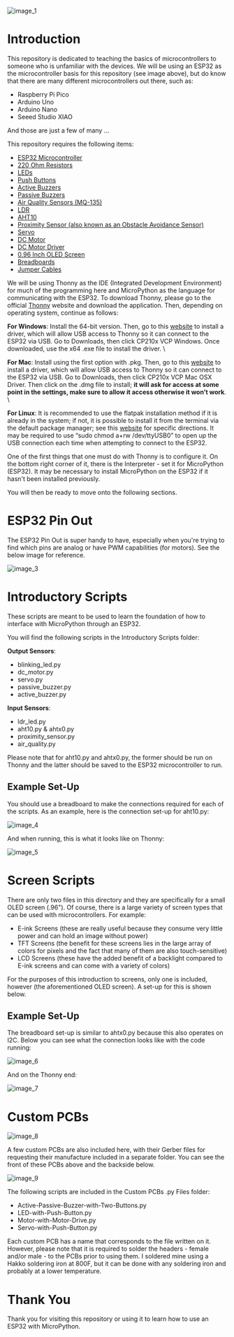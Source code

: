 ![image_1](https://github.com/user-attachments/assets/a343192a-9128-4dd3-b9a4-af106802b5b8)

# Introduction
This repository is dedicated to teaching the basics of microcontrollers to someone who is unfamiliar with the devices. We will be using an ESP32 as the microcontroller basis for this repository (see image above), but do know that there are many different microcontrollers out there, such as:

* Raspberry Pi Pico
* Arduino Uno
* Arduino Nano
* Seeed Studio XIAO


And those are just a few of many ...

This repository requires the following items:
* [ESP32 Microcontroller](https://www.amazon.com/dp/B0D8T53CQ5/?coliid=I225DWGZLOW2SQ&colid=15DOEIE96WUTP&psc=1&ref_=list_c_wl_lv_ov_lig_dp_it)
* [220 Ohm Resistors](https://www.amazon.com/dp/B07QK9ZBVZ/?coliid=IGSK77YLFREL&colid=15DOEIE96WUTP&ref_=list_c_wl_lv_ov_lig_dp_it&th=1)
* [LEDs](https://www.amazon.com/dp/B07PG84V17/?coliid=I1UPG7O7VZCMNC&colid=15DOEIE96WUTP&ref_=list_c_wl_lv_ov_lig_dp_it&th=1)
* [Push Buttons](https://www.amazon.com/uxcell-6x6x5mm-Momentary-Button-Tactile/dp/B07HCFM3H1/ref=sr_1_14?crid=3IDWGT6FSUKSR&dib=eyJ2IjoiMSJ9.GgAZGQQZw8VPQQ0H9UZabbayODkjCNrHyh_ozevMkM5tDJ02FvEC6Jrq4MJj8Uqu-pjA8C9CF3U0xgnfjOtOZVr1pE4g_3cHYkzbFUfHUCxDGqhJEWTX3prbBfsfTSx2rHy1WKsvavJJEAHt7H1aUJP3_24TxSzI9SZXbzbHBHmfvOgRyhOO6CjNJd_RaR43dHIJ0ditZbYnoPeHE3qvDPtOfIU_FhPsXWsI5ISDuGw.OoVvnrTtQoxICF871L8ri6C9OJ99lMCQZvHjlFzLUw0&dib_tag=se&keywords=push+buttons+uxcell+50pcs&qid=1752167503&sprefix=push+buttons+uxcell+50pcs%2Caps%2C79&sr=8-14)
* [Active Buzzers](https://www.amazon.com/dp/B07VRK7ZPF/?coliid=I3QGFJB1KAELXN&colid=15DOEIE96WUTP&psc=1&ref_=list_c_wl_lv_ov_lig_dp_it)
* [Passive Buzzers](https://www.amazon.com/dp/B01NCOXB2Q/?coliid=IYMLVIJZBFX9T&colid=15DOEIE96WUTP&psc=1&ref_=list_c_wl_lv_ov_lig_dp_it)
* [Air Quality Sensors (MQ-135)](https://www.amazon.com/dp/B07L73VTTY/?coliid=I22PK4I28P0H10&colid=15DOEIE96WUTP&psc=1&ref_=list_c_wl_lv_ov_lig_dp_it)
* [LDR](https://www.amazon.com/dp/B099N5W9F7/?coliid=I28VETUTQLT4U5&colid=15DOEIE96WUTP&psc=1&ref_=list_c_wl_lv_ov_lig_dp_it)
* [AHT10](https://www.amazon.com/dp/B092495GZJ/?coliid=I3Q06S9CW7IX3P&colid=15DOEIE96WUTP&ref_=list_c_wl_lv_ov_lig_dp_it&th=1)
* [Proximity Sensor (also known as an Obstacle Avoidance Sensor)](https://www.amazon.com/dp/B07W97H2WS/?coliid=I3058QAU9QEZAU&colid=15DOEIE96WUTP&psc=1&ref_=list_c_wl_lv_ov_lig_dp_it)
* [Servo](https://www.amazon.com/dp/B0CP98TZJ2/?coliid=IJEW7H1WJO2P&colid=15DOEIE96WUTP&ref_=list_c_wl_lv_ov_lig_dp_it&th=1)
* [DC Motor](https://www.amazon.com/dp/B0DK76KQ8L/?coliid=I16YF5983DPBCY&colid=15DOEIE96WUTP&ref_=list_c_wl_lv_ov_lig_dp_it&th=1)
* [DC Motor Driver](https://www.amazon.com/dp/B08GLQGQ8S/?coliid=I3FZRYQZ0U4MK9&colid=15DOEIE96WUTP&ref_=list_c_wl_lv_ov_lig_dp_it&th=1)
* [0.96 Inch OLED Screen](https://www.amazon.com/dp/B0BFD4X6YV/?coliid=I14P8CIVDG7N7L&colid=15DOEIE96WUTP&ref_=list_c_wl_lv_ov_lig_dp_it&th=1)
* [Breadboards](https://www.amazon.com/dp/B01EV6LJ7G/?coliid=I359UASJIF459G&colid=15DOEIE96WUTP&psc=1&ref_=list_c_wl_lv_ov_lig_dp_it)
* [Jumper Cables](https://www.amazon.com/dp/B01EV70C78/?coliid=I5OQSRF0E8IM6&colid=15DOEIE96WUTP&psc=1&ref_=list_c_wl_lv_ov_lig_dp_it)

We will be using Thonny as the IDE (Integrated Development Environment) for much of the programming here and MicroPython as the language for communicating with the ESP32. To download Thonny, please go to the official [Thonny](https://thonny.org/) website and download the application. Then, depending on operating system, continue as follows:

**For Windows**: Install the 64-bit version. Then, go to this [website](https://www.silabs.com/developers/usb-to-uart-bridge-vcp-drivers) to install a driver, which will allow USB access to Thonny so it can connect to the ESP32 via USB. Go to Downloads, then click CP210x VCP Windows. Once downloaded, use the x64 .exe file to install the driver. \

**For Mac**: Install using the first option with .pkg. Then, go to this [website](https://www.silabs.com/developers/usb-to-uart-bridge-vcp-drivers) to install a driver, which will allow USB access to Thonny so it can connect to the ESP32 via USB. Go to Downloads, then click CP210x VCP Mac OSX Driver. Then click on the .dmg file to install; **it will ask for access at some point in the settings, make sure to allow it access otherwise it won’t work**. \

**For Linux**: It is recommended to use the flatpak installation method if it is already in the system; if not, it is possible to install it from the terminal via the default package manager; see this [website](https://flatpak.org/setup/) for specific directions. It may be required to use “sudo chmod a+rw /dev/ttyUSB0” to open up the USB connection each time when attempting to connect to the ESP32.

One of the first things that one must do with Thonny is to configure it. On the bottom right corner of it, there is the Interpreter - set it for MicroPython (ESP32). It may be necessary to install MicroPython on the ESP32 if it hasn't been installed previously.

You will then be ready to move onto the following sections.

# ESP32 Pin Out
The ESP32 Pin Out is super handy to have, especially when you're trying to find which pins are analog or have PWM capabilities (for motors). See the below image for reference.

![image_3](https://github.com/user-attachments/assets/d906f121-c0f6-41e2-b117-8aa0d213a39f)

# Introductory Scripts
These scripts are meant to be used to learn the foundation of how to interface with MicroPython through an ESP32.

You will find the following scripts in the Introductory Scripts folder:

**Output Sensors**:
* blinking_led.py
* dc_motor.py
* servo.py
* passive_buzzer.py
* active_buzzer.py

**Input Sensors**:
* ldr_led.py
* aht10.py & ahtx0.py
* proximity_sensor.py
* air_quality.py

Please note that for aht10.py and ahtx0.py, the former should be run on Thonny and the latter should be saved to the ESP32 microcontroller to run.

## Example Set-Up
You should use a breadboard to make the connections required for each of the scripts. As an example, here is the connection set-up for aht10.py:

![image_4](https://github.com/user-attachments/assets/79725622-bfe4-48c0-8069-dc47bc20847a)

And when running, this is what it looks like on Thonny:

![image_5](https://github.com/user-attachments/assets/2652bddb-bbd4-4463-8f23-a8703b16fe4b)

# Screen Scripts
There are only two files in this directory and they are specifically for a small OLED screen (.96"). Of course, there is a large variety of screen types that can be used with microcontrollers. For example:

* E-ink Screens (these are really useful because they consume very little power and can hold an image without power)
* TFT Screens (the benefit for these screens lies in the large array of colors for pixels and the fact that many of them are also touch-sensitive)
* LCD Screens (these have the added benefit of a backlight compared to E-ink screens and can come with a variety of colors)

For the purposes of this introduction to screens, only one is included, however (the aforementioned OLED screen). A set-up for this is shown below.

## Example Set-Up
The breadboard set-up is similar to ahtx0.py because this also operates on I2C. Below you can see what the connection looks like with the code running:

![image_6](https://github.com/user-attachments/assets/c0ddd12b-a992-471d-a932-c7fb9450ff8f)

And on the Thonny end:

![image_7](https://github.com/user-attachments/assets/a6a14373-d0b0-4f55-83d8-b50839043880)

# Custom PCBs

![image_8](https://github.com/user-attachments/assets/e39cd048-fa17-4853-8db5-6af9e7af20ad)


A few custom PCBs are also included here, with their Gerber files for requesting their manufacture included in a separate folder. You can see the front of these PCBs above and the backside below.

![image_9](https://github.com/user-attachments/assets/9054134c-aa21-48a9-aed5-546b77fd59c8)

The following scripts are included in the Custom PCBs .py Files folder:

* Active-Passive-Buzzer-with-Two-Buttons.py
* LED-with-Push-Button.py
* Motor-with-Motor-Drive.py
* Servo-with-Push-Button.py

Each custom PCB has a name that corresponds to the file written on it. However, please note that it is required to solder the headers - female and/or male - to the PCBs prior to using them. I soldered mine using a Hakko soldering iron at 800F, but it can be done with any soldering iron and probably at a lower temperature.

# Thank You
Thank you for visiting this repository or using it to learn how to use an ESP32 with MicroPython.
